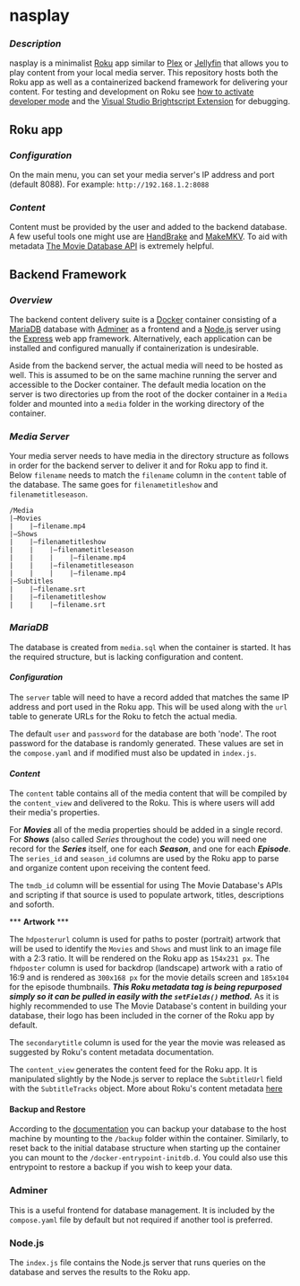 # nasplay
### *Description*
nasplay is a minimalist [Roku](https://www.roku.com/) app similar to [Plex](https://www.plex.tv/) or [Jellyfin](https://jellyfin.org/) that allows you to play content from your local media server. This repository hosts both the Roku app as well as a containerized backend framework for delivering your content. For testing and development on Roku see [how to activate developer mode](https://developer.roku.com/docs/developer-program/getting-started/developer-setup.md) and the [Visual Studio Brightscript Extension](https://marketplace.visualstudio.com/items?itemName=RokuCommunity.brightscript) for debugging.
## Roku app
### *Configuration*
On the main menu, you can set your media server's IP address and port (default 8088). For example: ```http://192.168.1.2:8088```
### *Content*
Content must be provided by the user and added to the backend database. A few useful tools one might use are [HandBrake](https://handbrake.fr/) and [MakeMKV](https://www.makemkv.com/). To aid with metadata [The Movie Database API](https://developer.themoviedb.org/docs/getting-started) is extremely helpful.
## Backend Framework
### *Overview*
The backend content delivery suite is a [Docker](https://www.docker.com/) container consisting of a [MariaDB](https://mariadb.org/) database with [Adminer](https://www.adminer.org/) as a frontend and a [Node.js](https://nodejs.org/) server using the [Express](https://expressjs.com/) web app framework. Alternatively, each application can be installed and configured manually if containerization is undesirable.

Aside from the backend server, the actual media will need to be hosted as well. This is assumed to be on the same machine running the server and accessible to the Docker container. The default media location on the server is two directories up from the root of the docker container in a ```Media``` folder and mounted into a ```media``` folder in the working directory of the container.
### *Media Server*
Your media server needs to have media in the directory structure as follows in order for the backend server to deliver it and for Roku app to find it. Below ```filename``` needs to match the ```filename``` column in the ```content``` table of the database. The same goes for ```filenametitleshow``` and ```filenametitleseason```.
```
/Media
|—Movies
|    |—filename.mp4
|—Shows
|    |—filenametitleshow
|    |    |—filenametitleseason
|    |    |    |—filename.mp4
|    |    |—filenametitleseason
|    |    |    |—filename.mp4
|—Subtitles
|    |—filename.srt
|    |—filenametitleshow
|    |    |—filename.srt
```
### *MariaDB*
The database is created from ```media.sql``` when the container is started. It has the required structure, but is lacking configuration and content.
#### *Configuration*
The ```server``` table will need to have a record added that matches the same IP address and port used in the Roku app. This will be used along with the ```url``` table to generate URLs for the Roku to fetch the actual media.

The default ```user``` and ```password``` for the database are both 'node'. The root password for the database is randomly generated. These values are set in the ```compose.yaml``` and if modified must also be updated in ```index.js```.
#### *Content*
The ```content``` table contains all of the media content that will be compiled by the ```content_view``` and delivered to the Roku. This is where users will add their media's properties.

For ***Movies*** all of the media properties should be added in a single record. For ***Shows*** (also called *Series* throughout the code) you will need one record for the ***Series*** itself, one for each ***Season***, and one for each ***Episode***. The ```series_id``` and ```season_id``` columns are used by the Roku app to parse and organize content upon receiving the content feed.

The ```tmdb_id``` column will be essential for using The Movie Database's APIs and scripting if that source is used to populate artwork, titles, descriptions and soforth.

*** **Artwork** ***

The ```hdposterurl``` column is used for paths to poster (portrait) artwork that will be used to identify the ```Movies``` and ```Shows``` and must link to an image file with a 2:3 ratio. It will be rendered on the Roku app as ```154x231 px```. The ```fhdposter``` column is used for backdrop (landscape) artwork with a ratio of 16:9 and is rendered as ```300x168 px``` for the movie details screen and ```185x104``` for the episode thumbnails. ***This Roku metadata tag is being repurposed simply so it can be pulled in easily with the ```setFields()``` method.*** As it is highly recommended to use The Movie Database's content in building your database, their logo has been included in the corner of the Roku app by default.

The ```secondarytitle``` column is used for the year the movie was released as suggested by Roku's content metadata documentation.

The ```content_view``` generates the content feed for the Roku app. It is manipulated slightly by the Node.js server to replace the ```SubtitleUrl``` field with the ```SubtitleTracks``` object. More about Roku's content metadata [here](https://developer.roku.com/docs/developer-program/getting-started/architecture/content-metadata.md)
#### Backup and Restore
According to the [documentation](https://hub.docker.com/_/mariadb) you can backup your database to the host machine by mounting to the ```/backup``` folder within the container. Similarly, to reset back to the initial database structure when starting up the container you can mount to the ```/docker-entrypoint-initdb.d```. You could also use this entrypoint to restore a backup if you wish to keep your data.
### Adminer
This is a useful frontend for database management. It is included by the ```compose.yaml``` file by default but not required if another tool is preferred.
### Node.js
The ```index.js``` file contains the Node.js server that runs queries on the database and serves the results to the Roku app.
